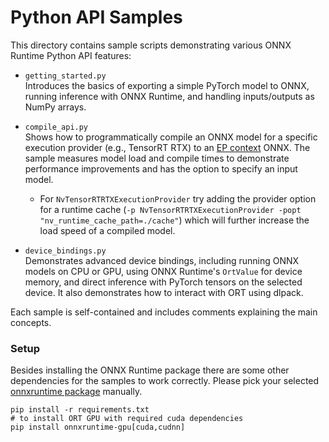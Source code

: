 # Python API Samples

This directory contains sample scripts demonstrating various ONNX Runtime Python API features:

- `getting_started.py`  
  Introduces the basics of exporting a simple PyTorch model to ONNX, running inference with ONNX Runtime, and handling inputs/outputs as NumPy arrays.

- `compile_api.py`  
  Shows how to programmatically compile an ONNX model for a specific execution provider (e.g., TensorRT RTX) to an [EP context](https://onnxruntime.ai/docs/execution-providers/EP-Context-Design.html) ONNX. The sample measures model load and compile times to demonstrate performance improvements and has the option to specify an input model.
  - For `NvTensorRTRTXExecutionProvider` try adding the provider option for a runtime cache (`-p NvTensorRTRTXExecutionProvider -popt "nv_runtime_cache_path=./cache"`) which will further increase the load speed of a compiled model.

- `device_bindings.py`  
  Demonstrates advanced device bindings, including running ONNX models on CPU or GPU, using ONNX Runtime's `OrtValue` for device memory, and direct inference with PyTorch tensors on the selected device. It also demonstrates how to interact with ORT using dlpack.

Each sample is self-contained and includes comments explaining the main concepts.

### Setup 

Besides installing the ONNX Runtime package there are some other dependencies for the samples to work correctly. 
Please pick your selected [onnxruntime package](https://onnxruntime.ai/docs/get-started/with-python.html#install-onnx-runtime) manually.
```
pip install -r requirements.txt
# to install ORT GPU with required cuda dependencies
pip install onnxruntime-gpu[cuda,cudnn]
```